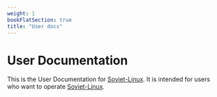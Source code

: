 ```yaml
---
weight: 1
bookFlatSection: true
title: "User docs"
---
```

# User Documentation

This is the User Documentation for [Soviet-Linux](https://github.com/Soviet-Linux). It is intended for users who want to operate [Soviet-Linux](https://github.com/Soviet-Linux).
